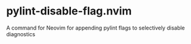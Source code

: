 # pylint-disable-flag.nvim
A command for Neovim for appending pylint flags to selectively disable diagnostics
